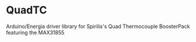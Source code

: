 # QuadTC
Arduino/Energia driver library for Spirilis's Quad Thermocouple BoosterPack featuring the MAX31855
